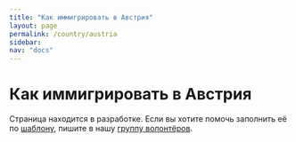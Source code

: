 ```yaml
---
title: "Как иммигрировать в Австрия"
layout: page
permalink: /country/austria
sidebar:
nav: "docs"
---
```


# Как иммигрировать в Австрия

Страница находится в разработке. Если вы хотите помочь заполнить её по [шаблону](/template), пишите в нашу [группу волонтёров](https://t.me/+FHi3FnJaoWJkMDAx).
